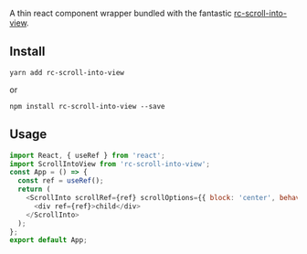 
A thin react component wrapper bundled with the fantastic [rc-scroll-into-view](https://www.npmjs.com/package/rc).

## Install

`yarn add rc-scroll-into-view`

or

`npm install rc-scroll-into-view --save`

## Usage

```js
import React, { useRef } from 'react';
import ScrollIntoView from 'rc-scroll-into-view';
const App = () => {
  const ref = useRef();
  return (
    <ScrollInto scrollRef={ref} scrollOptions={{ block: 'center', behavior: 'smooth' }}>
      <div ref={ref}>child</div>
    </ScrollInto>
  );
};
export default App;
```



